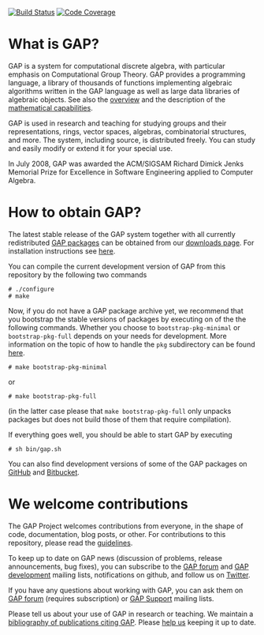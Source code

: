 [![Build Status](https://travis-ci.org/gap-system/gap.svg?branch=master)](https://travis-ci.org/gap-system/gap) [![Code Coverage](https://codecov.io/github/gap-system/gap/coverage.svg?branch=master&token=)](https://codecov.io/gh/gap-system/gap)

# What is GAP?

GAP is a system for computational discrete algebra, with particular emphasis on
Computational Group Theory. GAP provides a programming language, a library of
thousands of functions implementing algebraic algorithms written in the GAP
language as well as large data libraries of algebraic objects. See also the
[overview](http://gap-system.org/Overview/overview.html) and the description of
the [mathematical capabilities](http://gap-system.org/Overview/Capabilities/capabilities.html).

GAP is used in research and teaching for studying groups and their representations,
rings, vector spaces, algebras, combinatorial structures, and more.
The system, including source, is distributed freely. You can study and easily
modify or extend it for your special use.

In July 2008, GAP was awarded the ACM/SIGSAM Richard Dimick Jenks Memorial Prize
for Excellence in Software Engineering applied to Computer Algebra.

# How to obtain GAP?

The latest stable release of the GAP system together with all currently redistributed
[GAP packages](http://www.gap-system.org/Packages/packages.html) can be obtained from our
[downloads page](http://www.gap-system.org/Releases/index.html).
For installation instructions see [here](http://www.gap-system.org/Download/install.html).

You can compile the current development version of GAP from this repository
by the following two commands
```
# ./configure
# make
```

Now, if you do not have a GAP package archive yet, we recommend that you
bootstrap the stable versions of packages by executing on of the the following
commands. Whether you choose to `bootstrap-pkg-minimal` or `bootstrap-pkg-full`
depends on your needs for development. More information on the topic of how
to handle the `pkg` subdirectory can be found [here]().

```
# make bootstrap-pkg-minimal
```

or

```
# make bootstrap-pkg-full
```

(in the latter case please that `make bootstrap-pkg-full` only unpacks packages
but does not build those of them that require compilation).

If everything goes well, you should be able to start GAP by executing
```
# sh bin/gap.sh
```

You can also find development versions of some of the GAP packages
on [GitHub](https://github.com/gap-system) and [Bitbucket](https://bitbucket.org/gap-system).

# We welcome contributions

The GAP Project welcomes contributions from everyone, in the shape of code,
documentation, blog posts, or other. For contributions to this repository,
please read the [guidelines](CONTRIBUTING.md).

To keep up to date on GAP news (discussion of problems, release announcements,
bug fixes), you can subscribe to the
[GAP forum](http://www.gap-system.org/Contacts/Forum/forum.html) and
[GAP development](https://mail.gap-system.org/mailman/listinfo/gap) mailing lists,
notifications on github, and follow us on [Twitter](https://twitter.com/gap_system).

If you have any questions about working with GAP, you can ask them on
[GAP forum](http://www.gap-system.org/Contacts/Forum/forum.html) (requires subscription)
or [GAP Support](http://www.gap-system.org/Contacts/People/supportgroup.html) mailing lists.

Please tell us about your use of GAP in research or teaching. We maintain a
[bibliography of publications citing GAP](http://www.gap-system.org/Doc/Bib/bib.html).
Please [help us](http://gap-system.org/Contacts/publicationfeedback.html)
keeping it up to date.
